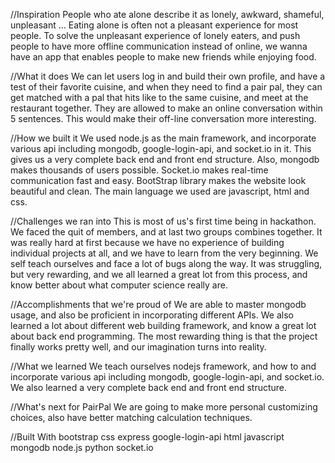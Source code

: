 //Inspiration
People who ate alone describe it as lonely, awkward, shameful, unpleasant … Eating alone is often not a pleasant experience for most people. To solve the unpleasant experience of lonely eaters, and push people to have more offline communication instead of online, we wanna have an app that enables people to make new friends while enjoying food.

//What it does
We can let users log in and build their own profile, and have a test of their favorite cuisine, and when they need to find a pair pal, they can get matched with a pal that hits like to the same cuisine, and meet at the restaurant together. They are allowed to make an online conversation within 5 sentences. This would make their off-line conversation more interesting.

//How we built it
We used node.js as the main framework, and incorporate various api including mongodb, google-login-api, and socket.io in it. This gives us a very complete back end and front end structure. Also, mongodb makes thousands of users possible. Socket.io makes real-time communication fast and easy. BootStrap library makes the website look beautiful and clean. The main language we used are javascript, html and css.

//Challenges we ran into
This is most of us's first time being in hackathon. We faced the quit of members, and at last two groups combines together. It was really hard at first because we have no experience of building individual projects at all, and we have to learn from the very beginning. We self teach ourselves and face a lot of bugs along the way. It was struggling, but very rewarding, and we all learned a great lot from this process, and know better about what computer science really are.

//Accomplishments that we're proud of
We are able to master mongodb usage, and also be proficient in incorporating different APIs. We also learned a lot about different web building framework, and know a great lot about back end programming. The most rewarding thing is that the project finally works pretty well, and our imagination turns into reality.

//What we learned
We teach ourselves nodejs framework, and how to and incorporate various api including mongodb, google-login-api, and socket.io. We also learned a very complete back end and front end structure.

//What's next for PairPal
We are going to make more personal customizing choices, also have better matching calculation techniques.

//Built With
bootstrap css express google-login-api html javascript mongodb node.js python socket.io
